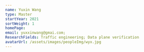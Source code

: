 ```yaml
---
name: Yuxin Wang
type: Master
startYear: 2021
sortWeight: 1
homePage: 
email: yuxxinwang@gmai.com;
ResearchFields: Traffic engineering; Data plane verification
avatarUrl: /assets/images/peopleImg/wyx.jpg
---
```



